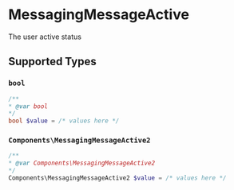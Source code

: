 # MessagingMessageActive

The user active status


## Supported Types

### `bool`

```php
/**
* @var bool
*/
bool $value = /* values here */
```

### `Components\MessagingMessageActive2`

```php
/**
* @var Components\MessagingMessageActive2
*/
Components\MessagingMessageActive2 $value = /* values here */
```

